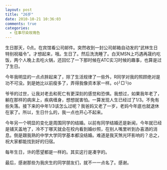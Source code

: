 ```yaml
---
layout: post
title: "26岁"
date: 2010-10-21 10:36:03
comments: true
categories:
  - 往事尽染玫瑰色
---
```

生日那天，0点。在宾馆看公司邮件。突然收到一封公司邮箱自动发的“武林生日特别祝福令”。才想起来，哦。生日了。然后洗洗睡了。白天MSN上巧遇再晟约吃饭，两个人晚上去吃火锅，还回忆了一下那时候在ATC实习时候的趣事，也算是过了生日。

今年我明显的一点点胖起来了，除了生活规律了一些外，R同学对我的照顾绝对是功不可没。到是她比以前瘦多了，弄得我像资本家一样。o(╯□╰)o

爷爷的过世，让我对老去和死亡有更深刻的感觉和恐惧。我想过，如果我年老了，躺在那样的病床上，疾病缠身，想想就害怕。一算发现人生已经过了1/3。不免有些失落。接下来的中年1/3该怎么过呢？我爸妈又老了一岁，老妈今年底也就退休在家了。所以，生日什么的，我一点也开心不起来。

今年另一个明显的变化是周围同学的结婚。以前有同学结婚还是新闻，今年就已经是铺天盖地了，冷不丁哪天就会在校内看到婚纱照，在别人嘴里听到办喜酒的消息。倒是跟我熟的中学大学同学基本都没结婚。难道是我天煞光环影响的？总之，祝大家都能找到好的归宿。

每年生日，许的愿望都是一样的。其实这行是凑字的。

最后，感谢那些为我庆生的同学朋友们，就不一一点名了。感谢。